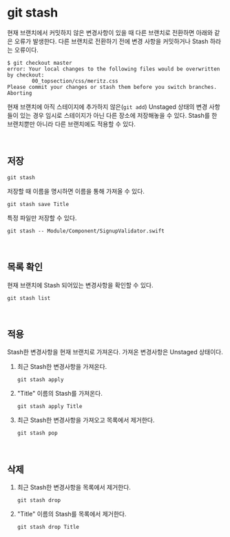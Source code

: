 # git stash

현재 브랜치에서 커밋하지 않은 변경사항이 있을 때 다른 브랜치로 전환하면 아래와 같은 오류가 발생한다. 다른 브랜치로 전환하기 전에 변경 사항을 커밋하거나 Stash 하라는 오류이다.

```
$ git checkout master
error: Your local changes to the following files would be overwritten by checkout:
        00_topsection/css/meritz.css
Please commit your changes or stash them before you switch branches.
Aborting
```

현재 브랜치에 아직 스테이지에 추가하지 않은(`git add`) Unstaged 상태의 변경 사항들이 있는 경우 임시로 스테이지가 아닌 다른 장소에 저장해놓을 수 있다. Stash를 한 브랜치뿐만 아니라 다른 브랜치에도 적용할 수 있다.

&nbsp;
## 저장

```
git stash
```

저장할 때 이름을 명시하면 이름을 통해 가져올 수 있다.

```
git stash save Title
```

특정 파일만 저장할 수 있다.
```
git stash -- Module/Component/SignupValidator.swift
```

&nbsp;
## 목록 확인

현재 브랜치에 Stash 되어있는 변경사항을 확인할 수 있다.

```
git stash list
```

&nbsp;
## 적용

Stash한 변경사항을 현재 브랜치로 가져온다. 가져온 변경사항은 Unstaged 상태이다.

1. 최근 Stash한 변경사항을 가져온다.


    ```
    git stash apply
    ```

2. "Title" 이름의 Stash를 가져온다.

   ```
   git stash apply Title
   ```

3. 최근 Stash한 변경사항을 가져오고 목록에서 제거한다.

   ```
   git stash pop
   ```

&nbsp;
## 삭제

1. 최근 Stash한 변경사항을 목록에서 제거한다.

   ```
   git stash drop
   ```

2. "Title" 이름의 Stash를 목록에서 제거한다.

   ```
   git stash drop Title
   ```

